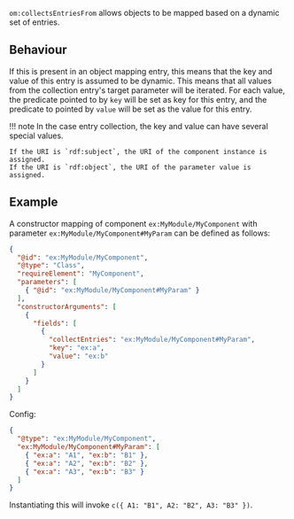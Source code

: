 `om:collectsEntriesFrom` allows objects to be mapped based on a dynamic set of entries.

## Behaviour

If this is present in an object mapping entry, this means that the key and value of this entry is assumed to be dynamic.
This means that all values from the collection entry's target parameter will be iterated.
For each value, the predicate pointed to by `key` will be set as key for this entry,
and the predicate to pointed by `value` will be set as the value for this entry.

!!! note
    In the case entry collection, the key and value can have several special values.

    If the URI is `rdf:subject`, the URI of the component instance is assigned.
    If the URI is `rdf:object`, the URI of the parameter value is assigned.

## Example

A constructor mapping of component `ex:MyModule/MyComponent` with parameter `ex:MyModule/MyComponent#MyParam` can be defined as follows:

```json
{
  "@id": "ex:MyModule/MyComponent",
  "@type": "Class",
  "requireElement": "MyComponent",
  "parameters": [
    { "@id": "ex:MyModule/MyComponent#MyParam" }
  ],
  "constructorArguments": [
    {
      "fields": [
        {
          "collectEntries": "ex:MyModule/MyComponent#MyParam",
          "key": "ex:a",
          "value": "ex:b"
        }
      ]
    }
  ]
}
```
Config:
```json
{
  "@type": "ex:MyModule/MyComponent",
  "ex:MyModule/MyComponent#MyParam": [
    { "ex:a": "A1", "ex:b": "B1" },
    { "ex:a": "A2", "ex:b": "B2" },
    { "ex:a": "A3", "ex:b": "B3" }
  ]
}
```
Instantiating this will invoke `c({ A1: "B1", A2: "B2", A3: "B3" })`.

